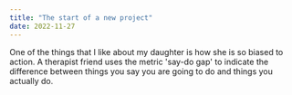 ```yaml
---
title: "The start of a new project"
date: 2022-11-27
---
```

One of the things that I like about my daughter is how she is so biased to action. A therapist friend uses the metric 'say-do gap' to
indicate the difference between things you say you are going to do and things you actually do.